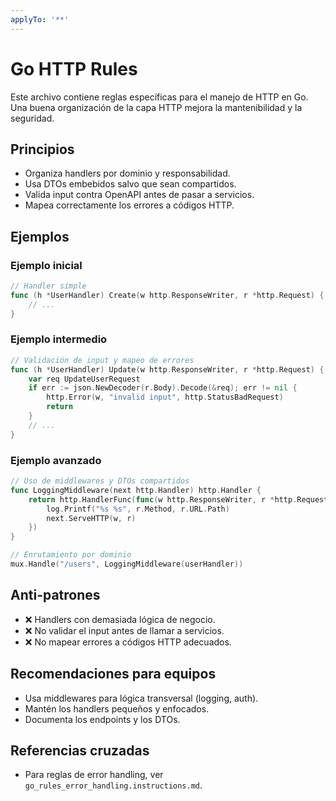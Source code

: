 ```yaml
---
applyTo: '**'
---
```


# Go HTTP Rules

Este archivo contiene reglas específicas para el manejo de HTTP en Go. Una buena organización de la capa HTTP mejora la mantenibilidad y la seguridad.

## Principios
- Organiza handlers por dominio y responsabilidad.
- Usa DTOs embebidos salvo que sean compartidos.
- Valida input contra OpenAPI antes de pasar a servicios.
- Mapea correctamente los errores a códigos HTTP.

## Ejemplos

### Ejemplo inicial
```go
// Handler simple
func (h *UserHandler) Create(w http.ResponseWriter, r *http.Request) {
    // ...
}
```

### Ejemplo intermedio
```go
// Validación de input y mapeo de errores
func (h *UserHandler) Update(w http.ResponseWriter, r *http.Request) {
    var req UpdateUserRequest
    if err := json.NewDecoder(r.Body).Decode(&req); err != nil {
        http.Error(w, "invalid input", http.StatusBadRequest)
        return
    }
    // ...
}
```

### Ejemplo avanzado
```go
// Uso de middlewares y DTOs compartidos
func LoggingMiddleware(next http.Handler) http.Handler {
    return http.HandlerFunc(func(w http.ResponseWriter, r *http.Request) {
        log.Printf("%s %s", r.Method, r.URL.Path)
        next.ServeHTTP(w, r)
    })
}

// Enrutamiento por dominio
mux.Handle("/users", LoggingMiddleware(userHandler))
```

## Anti-patrones
- ❌ Handlers con demasiada lógica de negocio.
- ❌ No validar el input antes de llamar a servicios.
- ❌ No mapear errores a códigos HTTP adecuados.

## Recomendaciones para equipos
- Usa middlewares para lógica transversal (logging, auth).
- Mantén los handlers pequeños y enfocados.
- Documenta los endpoints y los DTOs.

## Referencias cruzadas
- Para reglas de error handling, ver `go_rules_error_handling.instructions.md`.
